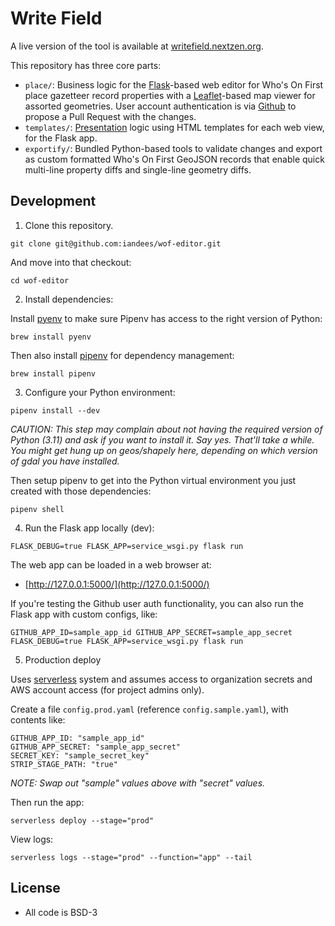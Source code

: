 # Write Field

A live version of the tool is available at [writefield.nextzen.org](https://writefield.nextzen.org/).

This repository has three core parts:

* `place/`: Business logic for the [Flask](https://flask.palletsprojects.com/en/3.0.x/)-based web editor for Who's On First place gazetteer record properties with a [Leaflet](https://leafletjs.com/)-based map viewer for assorted geometries. User account authentication is via [Github](https://github.com/) to propose a Pull Request with the changes.
* `templates/`: [Presentation](https://www.digitalocean.com/community/tutorials/how-to-use-templates-in-a-flask-application) logic using HTML templates for each web view, for the Flask app.
* `exportify/`: Bundled Python-based tools to validate changes and export as custom formatted Who's On First GeoJSON records that enable quick multi-line property diffs and single-line geometry diffs.

## Development

1. Clone this repository.

```shell
git clone git@github.com:iandees/wof-editor.git
```

And move into that checkout:

```shell
cd wof-editor
```

2. Install dependencies:

Install [pyenv](https://github.com/pyenv/pyenv) to make sure Pipenv has access to the right version of Python:

```shell
brew install pyenv
```

Then also install [pipenv](https://pipenv.pypa.io/en/latest/) for dependency management:

```shell
brew install pipenv
```

3. Configure your Python environment:

```shell
pipenv install --dev
```

_CAUTION: This step may complain about not having the required version of Python (3.11) and ask if you want to install it. Say yes. That'll take a while.  You might get hung up on geos/shapely here, depending on which version of gdal you have installed._

Then setup pipenv to get into the Python virtual environment you just created with those dependencies:

```shell
pipenv shell
```

4. Run the Flask app locally (dev):

```shell
FLASK_DEBUG=true FLASK_APP=service_wsgi.py flask run
```

The web app can be loaded in a web browser at: 

- [http://127.0.0.1:5000/](http://127.0.0.1:5000/)

If you're testing the Github user auth functionality, you can also run the Flask app with custom configs, like:

```shell
GITHUB_APP_ID=sample_app_id GITHUB_APP_SECRET=sample_app_secret FLASK_DEBUG=true FLASK_APP=service_wsgi.py flask run
```

5. Production deploy

Uses [serverless](https://www.serverless.com/framework/docs-providers-aws-guide-deploying) system and assumes access to organization secrets and AWS account access (for project admins only).

Create a file `config.prod.yaml` (reference `config.sample.yaml`), with contents like:

```shell
GITHUB_APP_ID: "sample_app_id"
GITHUB_APP_SECRET: "sample_app_secret"
SECRET_KEY: "sample_secret_key"
STRIP_STAGE_PATH: "true"
```

_NOTE: Swap out "sample" values above with "secret" values._

Then run the app:

```shell
serverless deploy --stage="prod"
```

View logs:

```shell
serverless logs --stage="prod" --function="app" --tail
```

## License

* All code is BSD-3
